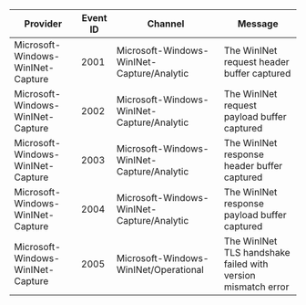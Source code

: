 Provider                           |  Event ID  |  Channel                                     |  Message
-----------------------------------|------------|----------------------------------------------|--------------------------------------------------------------
Microsoft-Windows-WinINet-Capture  |  2001      |  Microsoft-Windows-WinINet-Capture/Analytic  |  The WinINet request header buffer captured
Microsoft-Windows-WinINet-Capture  |  2002      |  Microsoft-Windows-WinINet-Capture/Analytic  |  The WinINet request payload buffer captured
Microsoft-Windows-WinINet-Capture  |  2003      |  Microsoft-Windows-WinINet-Capture/Analytic  |  The WinINet response header buffer captured
Microsoft-Windows-WinINet-Capture  |  2004      |  Microsoft-Windows-WinINet-Capture/Analytic  |  The WinINet response payload buffer captured
Microsoft-Windows-WinINet-Capture  |  2005      |  Microsoft-Windows-WinINet/Operational       |  The WinINet TLS handshake failed with version mismatch error